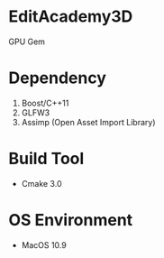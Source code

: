 EditAcademy3D
=============
GPU Gem

Dependency
==========
1. Boost/C++11
2. GLFW3
3. Assimp (Open Asset Import Library)

Build Tool
==========
- Cmake 3.0

OS Environment
==============
- MacOS 10.9